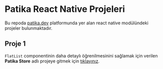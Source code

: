 # Patika React Native Projeleri

Bu repoda [patika.dev](https://www.patika.dev/) platformunda yer alan react native modülündeki projeler bulunmaktadır.

## Proje 1

```FlatList``` componentinin daha detaylı öğrenilmesinini sağlamak için verilen **Patika Store** adlı projeye gitmek için [tıklayınız](https://github.com/ysnbyzli/patika-react-native-projects/tree/main/patikastore).